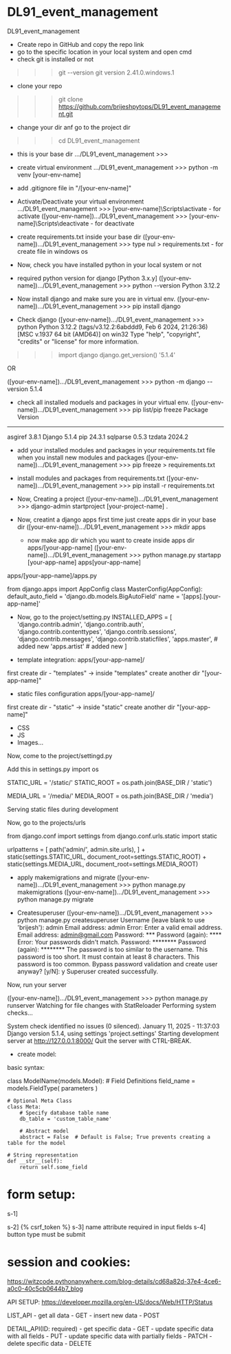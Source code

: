 # DL91_event_management
DL91_event_management

- Create repo in GitHub and copy the repo link
- go to the specific location in your local system and open cmd
- check git is installed or not
>>> git --version
git version 2.41.0.windows.1

- clone your repo
>>> git clone https://github.com/brijeshpytops/DL91_event_management.git

- change your dir anf go to the project dir
>>> cd DL91_event_management

- this is your base dir
.../DL91_event_management >>>

- create virtual environment
.../DL91_event_management >>> python -m venv [your-env-name]

- add .gitignore file in "/[your-env-name]"

- Activate/Deactivate your virtual environment
.../DL91_event_management >>> [your-env-name]\Scripts\activate - for activate
([your-env-name]).../DL91_event_management >>> [your-env-name]\Scripts\deactivate - for deactivate

- create requirements.txt inside your base dir
([your-env-name]).../DL91_event_management >>> type nul > requirements.txt - for create file in windows os

- Now, check you have installed python in your local system or not 
- required python version for django [Python 3.x.y]
([your-env-name]).../DL91_event_management >>> python --version
Python 3.12.2

- Now install django and make sure you are in virtual env.
([your-env-name]).../DL91_event_management >>> pip install django

- Check django
([your-env-name]).../DL91_event_management >>> python
Python 3.12.2 (tags/v3.12.2:6abddd9, Feb  6 2024, 21:26:36) [MSC v.1937 64 bit (AMD64)] on win32
Type "help", "copyright", "credits" or "license" for more information.
>>> import django
>>> django.get_version()
'5.1.4'

OR

([your-env-name]).../DL91_event_management >>> python -m django --version
5.1.4

- check all installed moduels and packages in your virtual env.
([your-env-name]).../DL91_event_management >>> pip list/pip freeze
Package  Version
-------- -------
asgiref  3.8.1
Django   5.1.4
pip      24.3.1
sqlparse 0.5.3
tzdata   2024.2

- add your installed modules and packages in your requirements.txt file when you install new modules and packages
([your-env-name]).../DL91_event_management >>> pip freeze > requirements.txt

- install modules and packages from requirements.txt
([your-env-name]).../DL91_event_management >>> pip install -r requirements.txt

- Now, Creating a project
([your-env-name]).../DL91_event_management >>> django-admin startproject [your-project-name] .

- Now, creatint a django apps
first time just create apps dir in your base dir
([your-env-name]).../DL91_event_management >>> mkdir apps

    - now make app dir which you want to create inside apps dir
    apps/[your-app-name]
([your-env-name]).../DL91_event_management >>> python manage.py startapp [your-app-name] apps\[your-app-name]

apps/[your-app-name]/apps.py

from django.apps import AppConfig
class MasterConfig(AppConfig):
    default_auto_field = 'django.db.models.BigAutoField'
    name = '[apps].[your-app-name]'

- Now, go to the project/setting.py
INSTALLED_APPS = [
    'django.contrib.admin',
    'django.contrib.auth',
    'django.contrib.contenttypes',
    'django.contrib.sessions',
    'django.contrib.messages',
    'django.contrib.staticfiles',
    'apps.master', # added new
    'apps.artist' # added new
]

- template integration:
apps/[your-app-name]/

first create dir - "templates" -> inside "templates" create another dir "[your-app-name]"

- static files configuration
apps/[your-app-name]/

first create dir - "static" -> inside "static" create another dir "[your-app-name]"

 - CSS
 - JS
 - Images...

Now, come to the project/settingd.py

Add this in settings.py
import os

STATIC_URL = '/static/'
STATIC_ROOT = os.path.join(BASE_DIR / 'static')

MEDIA_URL = '/media/'
MEDIA_ROOT = os.path.join(BASE_DIR / 'media')

Serving static files during development

Now, go to the projects/urls

from django.conf import settings
from django.conf.urls.static import static

urlpatterns = [
    path('admin/', admin.site.urls),
] + static(settings.STATIC_URL, document_root=settings.STATIC_ROOT) + static(settings.MEDIA_URL, document_root=settings.MEDIA_ROOT)


- apply makemigrations and migrate
([your-env-name]).../DL91_event_management >>> python manage.py makemigrations
([your-env-name]).../DL91_event_management >>> python manage.py migrate

- Createsuperuser
([your-env-name]).../DL91_event_management >>> python manage.py  createsuperuser
Username (leave blank to use 'brijesh'): admin
Email address: admin
Error: Enter a valid email address.
Email address: admin@gmail.com
Password: ***
Password (again): ****
Error: Your passwords didn't match.
Password: ********
Password (again): ********
The password is too similar to the username.
This password is too short. It must contain at least 8 characters.
This password is too common.
Bypass password validation and create user anyway? [y/N]: y
Superuser created successfully.


Now, run your server

([your-env-name]).../DL91_event_management >>> python manage.py runserver
Watching for file changes with StatReloader
Performing system checks...

System check identified no issues (0 silenced).
January 11, 2025 - 11:37:03
Django version 5.1.4, using settings 'project.settings'
Starting development server at http://127.0.0.1:8000/
Quit the server with CTRL-BREAK.


- create model:

basic syntax:

class ModelName(models.Model):
    # Field Definitions
    field_name = models.FieldType(
        parameters
    )

    # Optional Meta Class
    class Meta:
        # Specify database table name
        db_table = 'custom_table_name'

        # Abstract model
        abstract = False  # Default is False; True prevents creating a table for the model

    # String representation
    def __str__(self):
        return self.some_field



# form setup:
s-1] <form action="{% url 'url_name' %}" method="post" enctype="multipart/form-data">
s-2] {% csrf_token %}
s-3] name attribute required in input fields
s-4] button type must be submit

# session and cookies:
https://witzcode.pythonanywhere.com/blog-details/cd68a82d-37e4-4ce6-a0c0-40c5cb0644b7_blog


API SETUP:
https://developer.mozilla.org/en-US/docs/Web/HTTP/Status

LIST_API
    - get all data - GET
    - insert new data - POST

DETAIL_API(ID: required)
    - get specific data - GET
    - update specific data with all fields - PUT
    - update specific data with partially fields - PATCH
    - delete specific data - DELETE